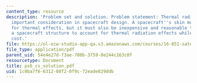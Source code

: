 ```yaml
---
content_type: resource
description: 'Problem set and solution. Problem statement: Thermal radiation is an
  important consideration in spacecraft design. A spacecraft''s skin must account
  for thermal effects, but it must also be inexpensive and reasonable to build. Design
  a spacecraft structure to account for thermal radiation effects while minimizing
  cost.'
file: https://ol-ocw-studio-app-qa.s3.amazonaws.com/courses/16-851-satellite-engineering-fall-2003/1c0ba7f6631280f20f9c72eade829ddb_ps6_cs_solution.pdf
file_type: application/pdf
parent_uid: 54e4e27d-f3ae-708b-3759-0e244c163c0f
resourcetype: Document
title: ps6_cs_solution.pdf
uid: 1c0ba7f6-6312-80f2-0f9c-72eade829ddb
---
```

